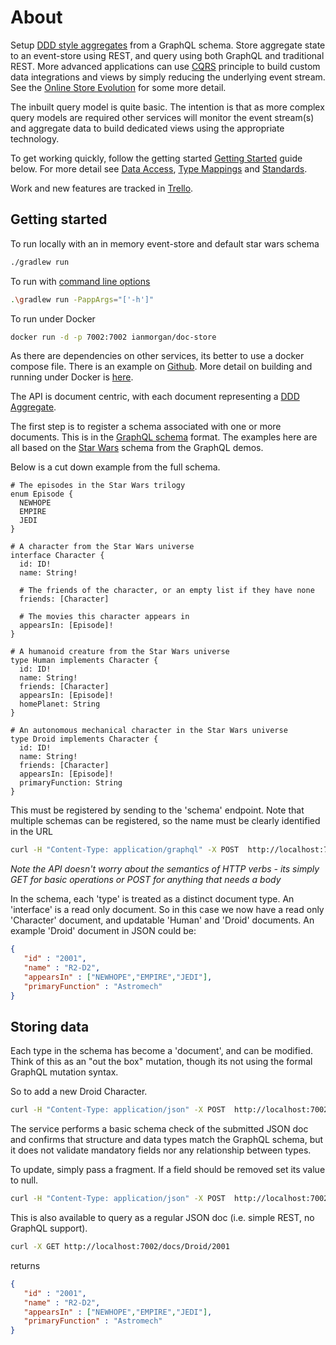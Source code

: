 # About


Setup [DDD style aggregates](https://martinfowler.com/bliki/DDD_Aggregate.html) from a GraphQL schema. 
Store aggregate state to an event-store using REST, and query using both GraphQL 
and traditional REST. More advanced applications can use [CQRS](https://www.martinfowler.com/bliki/CQRS.html)
principle to build custom data integrations and views by simply reducing 
the underlying event stream. See the [Online Store Evolution](onlineStoreEvolution) for some more 
detail.
 
 
The inbuilt query model is quite basic. The intention is that as more complex query models are 
required other services will monitor the event stream(s) and aggregate data to build dedicated views 
using the appropriate technology.

To get working quickly, follow the getting started [Getting Started](#getting-started) guide below. For more 
detail see [Data Access](daos), [Type Mappings](typeMappings) and [Standards](standards).

Work and new features are tracked in [Trello](https://trello.com/b/5lXXr7jc/graph-store). 




## Getting started 


To run locally with an in memory event-store and default star wars schema

```bash
./gradlew run
```

To run with [command line options](commandLineOptions)

```bash
.\gradlew run -PappArgs="['-h']"
```



To run under Docker 

```bash
docker run -d -p 7002:7002 ianmorgan/doc-store
```

As there are dependencies on other services, its better to use a docker compose file. There is 
an example on [Github](https://github.com/ianmorgan/docker-stacks/tree/master/doc-store-starwars). 
More detail on building and running under Docker is [here](docker).


The API is document centric, 
with each document representing a [DDD Aggregate](https://martinfowler.com/bliki/DDD_Aggregate.html). 

The first step is to register a schema associated with one or more documents. This is in the [GraphQL schema](http://graphql.org/learn/schema/)
format. The examples here are all based on the [Star Wars](https://github.com/apollographql/starwars-server/blob/master/data/swapiSchema.js) 
schema from the GraphQL demos.

Below is a cut down example from the full schema.

```
# The episodes in the Star Wars trilogy
enum Episode {
  NEWHOPE
  EMPIRE
  JEDI
}

# A character from the Star Wars universe
interface Character {
  id: ID!
  name: String!

  # The friends of the character, or an empty list if they have none
  friends: [Character]

  # The movies this character appears in
  appearsIn: [Episode]!
}

# A humanoid creature from the Star Wars universe
type Human implements Character {
  id: ID!
  name: String!
  friends: [Character]
  appearsIn: [Episode]!
  homePlanet: String
}

# An autonomous mechanical character in the Star Wars universe
type Droid implements Character {
  id: ID!
  name: String!
  friends: [Character]
  appearsIn: [Episode]!
  primaryFunction: String
}
```

This must be registered by sending to the 'schema' endpoint. Note that multiple schemas can be registered, so 
the name must be clearly identified in the URL 

```bash
curl -H "Content-Type: application/graphql" -X POST  http://localhost:7002/schema/starwars -d @starwars.schema
``` 

_Note the API doesn't worry about the semantics of HTTP verbs - its simply GET for basic operations 
or POST for anything that needs a body_


In the schema, each 'type' is treated as a distinct document type. An 'interface' is a read only document. So in this case we now have 
a read only 'Character' document, and updatable 'Human' and 'Droid' documents. An example 'Droid' 
document in JSON could be:

```json
{
   "id" : "2001",
   "name" : "R2-D2",
   "appearsIn" : ["NEWHOPE","EMPIRE","JEDI"],
   "primaryFunction" : "Astromech"
}
```


## Storing data 

Each type in the schema has become a 'document', and can be modified. Think of this as an "out the box" mutation,
though its not using the formal GraphQL mutation syntax.

So to add a new Droid Character. 

```bash
curl -H "Content-Type: application/json" -X POST  http://localhost:7002/docs/Droid -d '{ "id" : "2001",  "name": "R2-D2","appearsIn": ["NEWHOPE","EMPIRE","JEDI"] }'
```

The service performs a basic schema check of the submitted JSON doc and confirms that structure and 
data types match the GraphQL schema, but it does not validate mandatory fields nor any relationship between 
types. 

To update, simply pass a fragment. If a field should be removed set its value to null. 

 
 ```bash
 curl -H "Content-Type: application/json" -X POST  http://localhost:7002/docs/Droid -d '{ "id" : "2001", "primaryFunction" : "Astromech" }'
 ```

This is also available to query as a regular JSON doc (i.e. simple REST, no GraphQL support).

 
```bash
curl -X GET http://localhost:7002/docs/Droid/2001
```

returns 

```json
{
   "id" : "2001",
   "name" : "R2-D2",
   "appearsIn" : ["NEWHOPE","EMPIRE","JEDI"],
   "primaryFunction" : "Astromech"
}
```